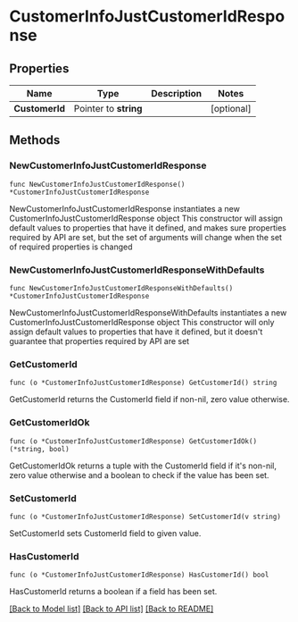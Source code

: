 # CustomerInfoJustCustomerIdResponse

## Properties

Name | Type | Description | Notes
------------ | ------------- | ------------- | -------------
**CustomerId** | Pointer to **string** |  | [optional] 

## Methods

### NewCustomerInfoJustCustomerIdResponse

`func NewCustomerInfoJustCustomerIdResponse() *CustomerInfoJustCustomerIdResponse`

NewCustomerInfoJustCustomerIdResponse instantiates a new CustomerInfoJustCustomerIdResponse object
This constructor will assign default values to properties that have it defined,
and makes sure properties required by API are set, but the set of arguments
will change when the set of required properties is changed

### NewCustomerInfoJustCustomerIdResponseWithDefaults

`func NewCustomerInfoJustCustomerIdResponseWithDefaults() *CustomerInfoJustCustomerIdResponse`

NewCustomerInfoJustCustomerIdResponseWithDefaults instantiates a new CustomerInfoJustCustomerIdResponse object
This constructor will only assign default values to properties that have it defined,
but it doesn't guarantee that properties required by API are set

### GetCustomerId

`func (o *CustomerInfoJustCustomerIdResponse) GetCustomerId() string`

GetCustomerId returns the CustomerId field if non-nil, zero value otherwise.

### GetCustomerIdOk

`func (o *CustomerInfoJustCustomerIdResponse) GetCustomerIdOk() (*string, bool)`

GetCustomerIdOk returns a tuple with the CustomerId field if it's non-nil, zero value otherwise
and a boolean to check if the value has been set.

### SetCustomerId

`func (o *CustomerInfoJustCustomerIdResponse) SetCustomerId(v string)`

SetCustomerId sets CustomerId field to given value.

### HasCustomerId

`func (o *CustomerInfoJustCustomerIdResponse) HasCustomerId() bool`

HasCustomerId returns a boolean if a field has been set.


[[Back to Model list]](../README.md#documentation-for-models) [[Back to API list]](../README.md#documentation-for-api-endpoints) [[Back to README]](../README.md)



